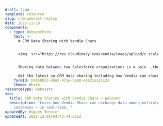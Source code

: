 ```yaml
---
draft: true
template: resource
slug: crm-webcast-replay
date: 2022-11-30
components:
  - type: HubspotForm
    text: >-
      # CRM Data Sharing with Vendia Share


      <img  src="https://res.cloudinary.com/vendia/image/upload/c_scale,q_100,w_220/f_auto,q_90/v1669869802/crm-webcast_y1luum.webp" alt="" />


      Sharing data between two Salesforce organizations is a pain...then try to share between 3 or more and it's near impossible.

      Get the latest on CRM data sharing including how Vendia can share data across Salesforce Orgs and keep a ledgered single source of truth for all partners.
    formId: b7650853-d9a5-471e-ba30-e1621a12512a
    theme: White
resourceType: webcasts
seo:
  title: CRM Data Sharing with Vendia Share – Webcast
  description: "Learn how Vendia Share can exchange data among multiple Salesforce
    instances — in real-time. "
updatedBy: Hugues Tennier
updatedAt: 2022-12-01T04:43:44.235Z
---
```

